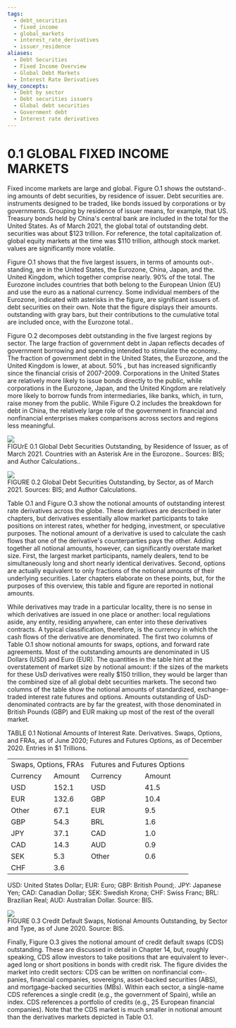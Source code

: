 ```yaml
---
tags:
  - debt_securities
  - fixed_income
  - global_markets
  - interest_rate_derivatives
  - issuer_residence
aliases:
  - Debt Securities
  - Fixed Income Overview
  - Global Debt Markets
  - Interest Rate Derivatives
key_concepts:
  - Debt by sector
  - Debt securities issuers
  - Global debt securities
  - Government debt
  - Interest rate derivatives
---
```


# 0.1 GLOBAL FIXED INCOME MARKETS  

Fixed income markets are large and global. Figure O.1 shows the outstand-. ing amounts of debt securities, by residence of issuer. Debt securities are. instruments designed to be traded, like bonds issued by corporations or by governments. Grouping by residence of issuer means, for example, that US. Treasury bonds held by China's central bank are included in the total for the United States. As of March 2021, the global total of outstanding debt. securities was about $\$123$ trillion. For reference, the total capitalization of. global equity markets at the time was $\$110$ trillion, although stock market. values are significantly more volatile.  

Figure O.1 shows that the five largest issuers, in terms of amounts out-. standing, are in the United States, the Eurozone, China, Japan, and the. United Kingdom, which together comprise nearly. $90\%$ of the total. The Eurozone includes countries that both belong to the European Union (EU) and use the euro as a national currency. Some individual members of the Eurozone, indicated with asterisks in the figure, are significant issuers of. debt securities on their own. Note that the figure displays their amounts. outstanding with gray bars, but their contributions to the cumulative total are included once, with the Eurozone total..  

Figure O.2 decomposes debt outstanding in the five largest regions by sector. The large fraction of government debt in Japan reflects decades of government borrowing and spending intended to stimulate the economy.. The fraction of government debt in the United States, the Eurozone, and the United Kingdom is lower, at about. $50\%$ , but has increased significantly since the financial crisis of 2007-2009. Corporations in the United States are relatively more likely to issue bonds directly to the public, while corporations in the Eurozone, Japan, and the United Kingdom are relatively more likely to borrow funds from intermediaries, like banks, which, in turn, raise money from the public. While Figure O.2 includes the breakdown for debt in China, the relatively large role of the government in financial and nonfinancial enterprises makes comparisons across sectors and regions less meaningful.  

![](576323b781695c0caa1d035fbacbbc955a432c6811f50f85c0d5c9b8868c58a6.jpg)  
FIGUrE 0.1 Global Debt Securities Outstanding, by Residence of Issuer, as of March 2021. Countries with an Asterisk Are in the Eurozone.. Sources: BIS; and Author Calculations..  

![](c8996425155122d6f922131813c0d03d3958fd6108f7aa3fc83e01bb150797a1.jpg)  
FIGURE 0.2 Global Debt Securities Outstanding, by Sector, as of March 2021. Sources: BIS; and Author Calculations.  

Table O.1 and Figure O.3 show the notional amounts of outstanding interest rate derivatives across the globe. These derivatives are described in later chapters, but derivatives essentially allow market participants to take positions on interest rates, whether for hedging, investment, or speculative purposes. The notional amount of a derivative is used to calculate the cash flows that one of the derivative's counterparties pays the other. Adding together all notional amounts, however, can significantly overstate market size. First, the largest market participants, namely dealers, tend to be simultaneously long and short nearly identical derivatives. Second, options are actually equivalent to only fractions of the notional amounts of their underlying securities. Later chapters elaborate on these points, but, for the purposes of this overview, this table and figure are reported in notional amounts.  

While derivatives may trade in a particular locality, there is no sense in which derivatives are issued in one place or another: local regulations aside, any entity, residing anywhere, can enter into these derivatives contracts. A typical classification, therefore, is the currency in which the cash flows of the derivative are denominated. The first two columns of Table O.1 show notional amounts for swaps, options, and forward rate agreements. Most of the outstanding amounts are denominated in US Dollars (USD) and Euro (EUR). The quantities in the table hint at the overstatement of market size by notional amount: if the sizes of the markets for these UsD derivatives were really $\$150$ trillion, they would be larger than the combined size of all global debt securities markets. The second two columns of the table show the notional amounts of standardized, exchange-traded interest rate futures and options. Amounts outstanding of UsD-denominated contracts are by far the greatest, with those denominated in British Pounds (GBP) and EUR making up most of the rest of the overall market.  

TABLE 0.1 Notional Amounts of Interest Rate. Derivatives. Swaps, Options, and FRAs, as of June 2020; Futures and Futures Options, as of December 2020. Entries in $\$1$ Trillions.   


<html><body><table><tr><td colspan="2">Swaps, Options, FRAs</td><td colspan="2">Futures and Futures Options</td></tr><tr><td>Currency</td><td>Amount</td><td>Currency</td><td>Amount</td></tr><tr><td>USD</td><td>152.1</td><td>USD</td><td>41.5</td></tr><tr><td>EUR</td><td>132.6</td><td>GBP</td><td>10.4</td></tr><tr><td>Other</td><td>67.1</td><td>EUR</td><td>9.5</td></tr><tr><td>GBP</td><td>54.3</td><td>BRL</td><td>1.6</td></tr><tr><td>JPY</td><td>37.1</td><td>CAD</td><td>1.0</td></tr><tr><td>CAD</td><td>14.3</td><td>AUD</td><td>0.9</td></tr><tr><td>SEK</td><td>5.3</td><td>Other</td><td>0.6</td></tr><tr><td>CHF</td><td>3.6</td><td></td><td></td></tr></table></body></html>

USD: United States Dollar; EUR: Euro; GBP: British Pound;. JPY: Japanese Yen; CAD: Canadian Dollar; SEK: Swedish Krona; CHF: Swiss Franc; BRL: Brazilian Real; AUD: Australian Dollar. Source: BIS.  

![](eb0bf0f85bb8222052064dfc13771ccc3058def768f0a7d502848e234768f737.jpg)  
FIGURE 0.3  Credit Default Swaps, Notional Amounts Outstanding, by Sector and Type, as of June 2020. Source: BIS.  

Finally, Figure O.3 gives the notional amount of credit default swaps (CDS) outstanding. These are discussed in detail in Chapter 14, but, roughly speaking, CDS allow investors to take positions that are equivalent to lever-. aged long or short positions in bonds with credit risk. The figure divides the market into credit sectors: CDS can be written on nonfinancial com-. panies, financial companies, sovereigns, asset-backed securities (ABS), and mortgage-backed securities (MBs). Within each sector, a single-name CDS references a single credit (e.g., the government of Spain), while an index. CDS references a portfolio of credits (e.g., 25 European financial companies). Note that the CDS market is much smaller in notional amount than the derivatives markets depicted in Table O.1.  
